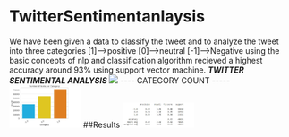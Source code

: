 # TwitterSentimentanlaysis
We have been given a data to classify the tweet and to analyze the tweet into  three categories 
[1]-->positive 
[0]-->neutral 
[-1]-->Negative
using the basic concepts of nlp and  classification algorithm recieved a highest accuracy around 93% using support vector machine.
*****TWITTER SENTIMENTAL ANALYSIS*****
<img src="https://github.com/NANDISHSHAH/TwitterSentimentanlaysis/blob/main/ts3.JPG" width="128"/>
---- CATEGORY COUNT -----
<img src="https://github.com/NANDISHSHAH/TwitterSentimentanlaysis/blob/main/ts2.JPG" width="128"/>
##Results
<img src="https://github.com/NANDISHSHAH/TwitterSentimentanlaysis/blob/main/ts.JPG" width="128"/>
